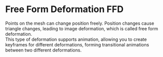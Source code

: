 # Free Form Deformation FFD

Points on the mesh can change position freely. Position changes cause triangle changes, leading to image deformation, which is called free form deformation.
<br>
This type of deformation supports animation, allowing you to create keyframes for different deformations, forming transitional animations between two different deformations.
